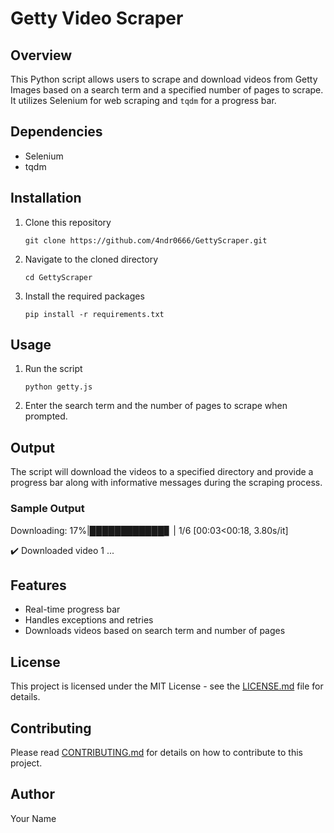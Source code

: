 # Getty Video Scraper

## Overview

This Python script allows users to scrape and download videos from Getty Images based on a search term and a specified number of pages to scrape. It utilizes Selenium for web scraping and `tqdm` for a progress bar.

## Dependencies

- Selenium
- tqdm

## Installation

1. Clone this repository
    ```
    git clone https://github.com/4ndr0666/GettyScraper.git
    ```
  
2. Navigate to the cloned directory
    ```
    cd GettyScraper
    ```

3. Install the required packages
    ```
    pip install -r requirements.txt
    ```

## Usage

1. Run the script
    ```
    python getty.js
    ```

2. Enter the search term and the number of pages to scrape when prompted.

## Output

The script will download the videos to a specified directory and provide a progress bar along with informative messages during the scraping process.

### Sample Output

Downloading: 17%|████████████▊ | 1/6 [00:03<00:18, 3.80s/it]

✔️ Downloaded video 1
...

## Features

- Real-time progress bar
- Handles exceptions and retries
- Downloads videos based on search term and number of pages

## License

This project is licensed under the MIT License - see the [LICENSE.md](LICENSE.md) file for details.

## Contributing

Please read [CONTRIBUTING.md](CONTRIBUTING.md) for details on how to contribute to this project.

## Author

Your Name
